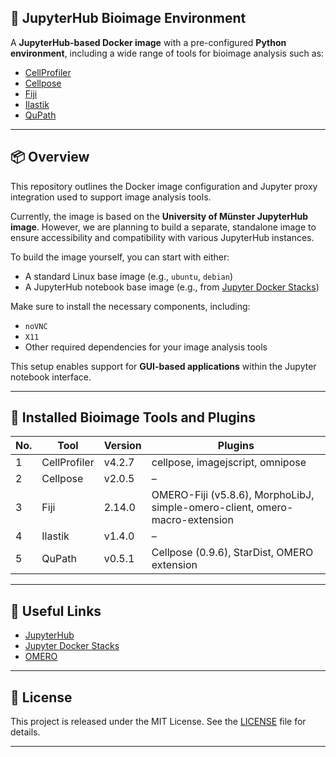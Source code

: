 ## 🧬 JupyterHub Bioimage Environment

A **JupyterHub-based Docker image** with a pre-configured **Python environment**, including a wide range of tools for bioimage analysis such as:

- [CellProfiler](https://cellprofiler.org/)
- [Cellpose](https://www.cellpose.org/)
- [Fiji](https://fiji.sc/)
- [Ilastik](https://www.ilastik.org/)
- [QuPath](https://qupath.github.io/)

---

## 📦 Overview

This repository outlines the Docker image configuration and Jupyter proxy integration used to support image analysis tools.

Currently, the image is based on the **University of Münster JupyterHub image**. However, we are planning to build a separate, standalone image to ensure accessibility and compatibility with various JupyterHub instances.

To build the image yourself, you can start with either:

- A standard Linux base image (e.g., `ubuntu`, `debian`)
- A JupyterHub notebook base image (e.g., from [Jupyter Docker Stacks](https://jupyter-docker-stacks.readthedocs.io/en/latest/))

Make sure to install the necessary components, including:

- `noVNC`
- `X11`
- Other required dependencies for your image analysis tools

This setup enables support for **GUI-based applications** within the Jupyter notebook interface.

---

## 🧰 Installed Bioimage Tools and Plugins

| No. | Tool         | Version     | Plugins                                                                 |
|-----|--------------|-------------|-------------------------------------------------------------------------|
| 1   | CellProfiler | v4.2.7      | cellpose, imagejscript, omnipose                                                                      |
| 2   | Cellpose     | v2.0.5      | –                                                                       |
| 3   | Fiji         | 2.14.0      | OMERO-Fiji (v5.8.6), MorphoLibJ, simple-omero-client, omero-macro-extension |
| 4   | Ilastik      | v1.4.0      | –                                                                       |
| 5   | QuPath       | v0.5.1      | Cellpose (0.9.6), StarDist, OMERO extension                             |

---

## 🔗 Useful Links

- [JupyterHub](https://jupyter.org/hub)
- [Jupyter Docker Stacks](https://jupyter-docker-stacks.readthedocs.io/en/latest/)
- [OMERO](https://www.openmicroscopy.org/omero/)

---

## 📄 License

This project is released under the MIT License. See the [LICENSE](./LICENSE) file for details.

---








